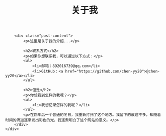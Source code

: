 <div class="container">
    <div class="post">
        <header class="post-header">
            <h1 class="post-title">关于我</h1>
        </header>
        
        <div class="post-content">
            <p>这里是关于我的介绍...</p>
            
            <h2>联系方式</h2>
            <p>如果你想联系我，可以通过以下方式：</p>
            <ul>
                <li>邮箱：892016739@qq.com</li>
                <li>GitHub：<a href="https://github.com/chen-yy20">@chen-yy20</a></li>
            </ul>
            
            <h2>但是</h2>
            <p>你想看到怎样的我呢？</p>
            <ul>
                <li>我想记录怎样的我呢？</li>
            </ul>
            <p>在四年后一个普通的冬日，我重新打扫了这个地方。我留下的痕迹不多，却随着时间的流逝逐渐发出彩色的光，我逐渐明白了这个网站的意义。</p>
        </div>
    </div>
</div>